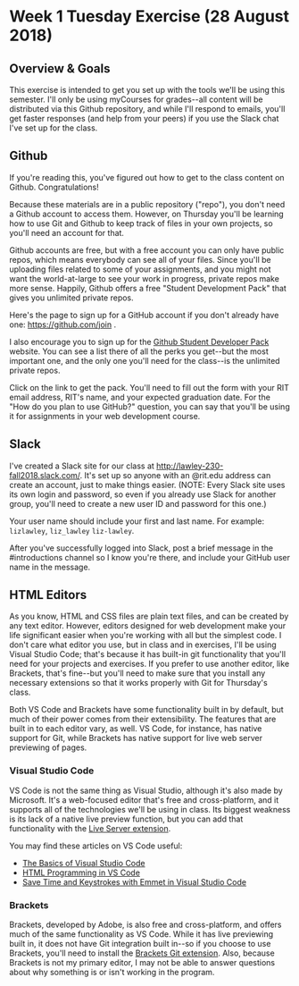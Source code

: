 # Week 1 Tuesday Exercise (28 August 2018)

## Overview & Goals

This exercise is intended to get you set up with the tools we'll be using this semester. I'll only be using myCourses for grades--all content will be distributed via this Github repository, and while I'll respond to emails, you'll get faster responses (and help from your peers) if you use the Slack chat I've set up for the class. 

## Github

If you're reading this, you've figured out how to get to the class content on Github. Congratulations! 

Because these materials are in a public repository ("repo"), you don't need a Github account to access them. However, on Thursday  you'll be learning how to use Git and Github to keep track of files in your own projects, so you'll need an account for that. 

Github accounts are free, but with a free account you can only have public repos, which means everybody can see all of your files. Since you'll be uploading files related to some of your assignments, and you might not want the world-at-large to see your work in progress, private repos make more sense. Happily, Github offers a free "Student Development Pack" that gives you unlimited private repos. 

Here's the page to sign up for a GitHub account if you don't already have one: https://github.com/join . 

I also encourage you to sign up for the  [Github Student Developer Pack](https://education.github.com/pack) website. You can see a list there of all the perks you get--but the most important one, and the only one you'll need for the class--is the unlimited private repos. 

Click on the link to get the pack. You'll need to fill out the form with your RIT email address, RIT's name, and your expected graduation date. For the "How do you plan to use GitHub?" question, you can say that you'll be using it for assignments in your web development course. 

## Slack

I've created a Slack site for our class at http://lawley-230-fall2018.slack.com/. It's set up so anyone with an @rit.edu address can create an account, just to make things easier. (NOTE: Every Slack site uses its own login and password, so even if you already use Slack for another group, you'll need to create a new user ID and password for this one.)

Your user name should include your first and last name. For example:   `lizlawley`, `liz_lawley` `liz-lawley`. 

After you've successfully logged into Slack, post a brief message in the #introductions channel so I know you're there, and include your GitHub user name in the message.  

## HTML Editors

As you know, HTML and CSS files are plain text files, and can be created by any text editor. However, editors designed for web development make your life significant easier when you're working with all but the simplest code. I don't care what editor you use, but in class and in exercises, I'll be using Visual Studio Code; that's because it has built-in git functionality that you'll need for your projects and exercises. If you prefer to use another editor, like Brackets, that's fine--but you'll need to make sure that you install any necessary extensions so that it works properly with Git for Thursday's class. 

Both VS Code and Brackets have some functionality built in by default, but much of their power comes from their extensibility. The features that are built in to each editor vary, as well. VS Code, for instance, has native support for Git, while Brackets has native support for live web server previewing of pages.

### Visual Studio Code
VS Code is not the same thing as Visual Studio, although it's also made by Microsoft. It's a web-focused editor that's free and cross-platform, and it supports all of the technologies we'll be using in class. Its biggest weakness is its lack of a native live preview function, but you can add that functionality with the [Live Server extension](https://marketplace.visualstudio.com/items?itemName=ritwickdey.LiveServer). 

You may find these articles on VS Code useful: 

 - [The Basics of Visual Studio Code](https://code.visualstudio.com/docs/editor/codebasics)
  - [HTML Programming in VS Code](https://code.visualstudio.com/docs/languages/html)
  - [Save Time and Keystrokes with Emmet in Visual Studio Code](https://devhammer.net/blog/save-time-and-keystrokes-with-emmet-in-visual-studio-code/)


### Brackets
Brackets, developed by Adobe, is also free and cross-platform, and offers much of the same functionality as VS Code. While it has live previewing built in, it does not have Git integration built in--so if you choose to use Brackets, you'll need to install the [Brackets Git extension](https://github.com/brackets-userland/brackets-git#installation). Also, because Brackets is not my primary editor, I may not be able to answer questions about why something is or isn't working in the program. 

